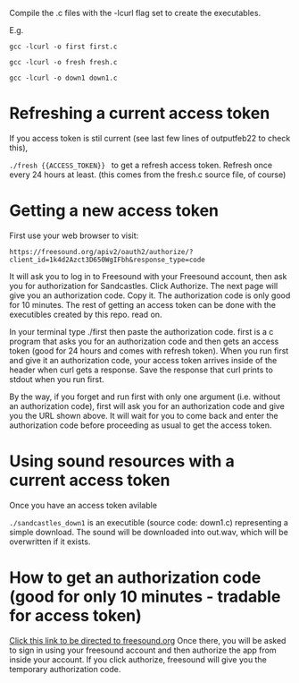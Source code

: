 Compile the .c files with the -lcurl flag set to create the executables.

E.g.

`gcc -lcurl -o first first.c`

`gcc -lcurl -o fresh fresh.c`

`gcc -lcurl -o down1 down1.c`

# Refreshing a current access token
If you access token is stil current (see last few lines of outputfeb22 to check this),

`./fresh {{ACCESS_TOKEN}} ` to get a refresh access token. Refresh once every 24 hours at least.
(this comes from the fresh.c source file, of course)

# Getting a new access token
First use your web browser to visit:

`https://freesound.org/apiv2/oauth2/authorize/?client_id=1k4d2Azct3D650WgIFbh&response_type=code`

It will ask you to log in to Freesound with your Freesound account, then ask you for authorization for Sandcastles. Click Authorize. The next page will give you an authorization code. Copy it. The authorization code is only good for 10 minutes. The rest of getting an access token can be done with the executibles created by this repo. read on.

In your terminal type ./first then paste the authorization code. first is a c program that asks you for an authorization code and then gets an access token (good for 24 hours and comes with refresh token). When you run first and give it an authorization code, your access token arrives inside of the header when curl gets a response. Save the response that curl prints to stdout when you run first. 

By the way, if you forget and run first with only one argument (i.e. without an authorization code), first will ask you for an authorization code and give you the URL shown above. It will wait for you to come back and enter the authorization code before proceeding as usual to get the access token.

# Using sound resources with a current access token

Once you have an access token avilable

`./sandcastles_down1` is an executible (source code: down1.c) representing a simple download. The sound
 will be downloaded into out.wav, which will be overwritten if it exists.

# How to get an authorization code (good for only 10 minutes - tradable for access token)

[Click this link to be directed to freesound.org](https://freesound.org/apiv2/outh2/authorize/?client_id=1k4d2Azct3D650WgIFbh&response_type=code)
Once there, you will be asked to sign in using your freesound account and then authorize the app from inside your account.
If you click authorize, freesound will give you the temporary authorization code.
